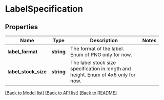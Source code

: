 # LabelSpecification

## Properties
Name | Type | Description | Notes
------------ | ------------- | ------------- | -------------
**label_format** | **string** | The format of the label. Enum of PNG only for now. | 
**label_stock_size** | **string** | The label stock size specification in length and height. Enum of 4x6 only for now. | 

[[Back to Model list]](../README.md#documentation-for-models) [[Back to API list]](../README.md#documentation-for-api-endpoints) [[Back to README]](../README.md)


